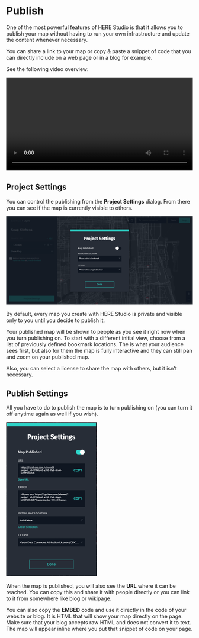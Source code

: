 # Publish

One of the most powerful features of HERE Studio is that it allows you to publish your map
without having to run your own infrastructure and update the content
whenever necessary.

You can share a link to your map or copy & paste a snippet of code that you can
directly include on a web page or in a blog for example.

See the following video overview:

<video width="100%"  controls>
  <source src="../videos/publish-legend.mp4" type="video/mp4">
  <source src="../../videos/publish-legend.mp4" type="video/mp4">
You can view a video overview of this content <a href="../videos/publish-legend.mp4">here</a>.
</video>

## Project Settings

You can control the publishing from the **Project Settings** dialog. From there you can see if
the map is currently visible to others.

[![Settings](../images/studio-settings.png)](../images/studio-settings.png)

By default, every map you create with HERE Studio is private and visible only to you until you decide to publish it.

Your published map will be shown to people as you see it right now when you turn publishing on.
To start with a different initial view, choose from a list of previously defined bookmark locations.
The is what your audience sees first, but also for them the map is fully interactive and they
can still pan and zoom on your published map.

Also, you can select a license to share the map with others, but it isn't necessary.

## Publish Settings

All you have to do to publish the map is to turn publishing on (you can turn it off anytime
again as well if you wish).

[![Settings](../images/studio-published.png)](../images/studio-published.png)

When the map is published, you will also see the **URL** where it can be reached. You can copy this and
share it with people directly or you can link to it from somewhere like blog or wikipage.

You can also copy the **EMBED** code and use it directly in the code of your website or blog.
It is HTML that will show your map directly on the page. Make sure that your blog accepts
raw HTML and does not convert it to text. The map will appear inline where you put that snippet
of code on your page.
